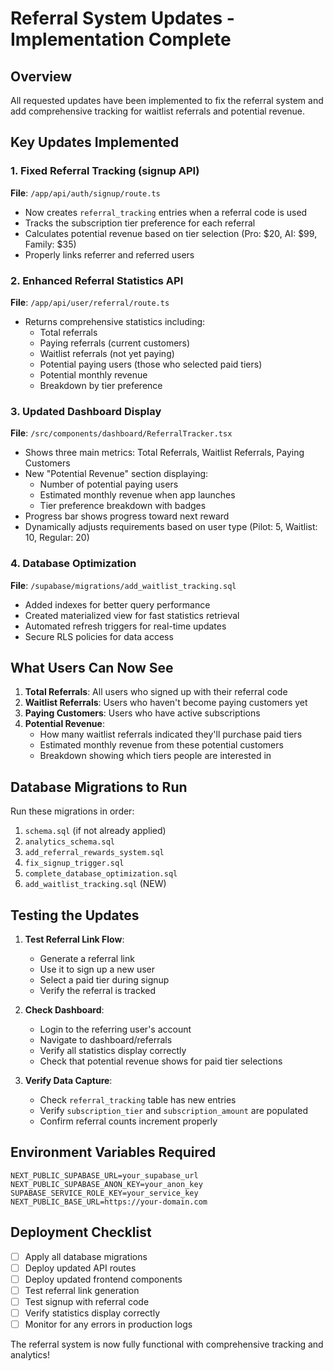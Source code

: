 # Referral System Updates - Implementation Complete

## Overview
All requested updates have been implemented to fix the referral system and add comprehensive tracking for waitlist referrals and potential revenue.

## Key Updates Implemented

### 1. Fixed Referral Tracking (signup API)
**File**: `/app/api/auth/signup/route.ts`
- Now creates `referral_tracking` entries when a referral code is used
- Tracks the subscription tier preference for each referral
- Calculates potential revenue based on tier selection (Pro: $20, AI: $99, Family: $35)
- Properly links referrer and referred users

### 2. Enhanced Referral Statistics API
**File**: `/app/api/user/referral/route.ts`
- Returns comprehensive statistics including:
  - Total referrals
  - Paying referrals (current customers)
  - Waitlist referrals (not yet paying)
  - Potential paying users (those who selected paid tiers)
  - Potential monthly revenue
  - Breakdown by tier preference

### 3. Updated Dashboard Display
**File**: `/src/components/dashboard/ReferralTracker.tsx`
- Shows three main metrics: Total Referrals, Waitlist Referrals, Paying Customers
- New "Potential Revenue" section displaying:
  - Number of potential paying users
  - Estimated monthly revenue when app launches
  - Tier preference breakdown with badges
- Progress bar shows progress toward next reward
- Dynamically adjusts requirements based on user type (Pilot: 5, Waitlist: 10, Regular: 20)

### 4. Database Optimization
**File**: `/supabase/migrations/add_waitlist_tracking.sql`
- Added indexes for better query performance
- Created materialized view for fast statistics retrieval
- Automated refresh triggers for real-time updates
- Secure RLS policies for data access

## What Users Can Now See

1. **Total Referrals**: All users who signed up with their referral code
2. **Waitlist Referrals**: Users who haven't become paying customers yet
3. **Paying Customers**: Users who have active subscriptions
4. **Potential Revenue**: 
   - How many waitlist referrals indicated they'll purchase paid tiers
   - Estimated monthly revenue from these potential customers
   - Breakdown showing which tiers people are interested in

## Database Migrations to Run

Run these migrations in order:
1. `schema.sql` (if not already applied)
2. `analytics_schema.sql`
3. `add_referral_rewards_system.sql`
4. `fix_signup_trigger.sql`
5. `complete_database_optimization.sql`
6. `add_waitlist_tracking.sql` (NEW)

## Testing the Updates

1. **Test Referral Link Flow**:
   - Generate a referral link
   - Use it to sign up a new user
   - Select a paid tier during signup
   - Verify the referral is tracked

2. **Check Dashboard**:
   - Login to the referring user's account
   - Navigate to dashboard/referrals
   - Verify all statistics display correctly
   - Check that potential revenue shows for paid tier selections

3. **Verify Data Capture**:
   - Check `referral_tracking` table has new entries
   - Verify `subscription_tier` and `subscription_amount` are populated
   - Confirm referral counts increment properly

## Environment Variables Required
```
NEXT_PUBLIC_SUPABASE_URL=your_supabase_url
NEXT_PUBLIC_SUPABASE_ANON_KEY=your_anon_key
SUPABASE_SERVICE_ROLE_KEY=your_service_key
NEXT_PUBLIC_BASE_URL=https://your-domain.com
```

## Deployment Checklist
- [ ] Apply all database migrations
- [ ] Deploy updated API routes
- [ ] Deploy updated frontend components
- [ ] Test referral link generation
- [ ] Test signup with referral code
- [ ] Verify statistics display correctly
- [ ] Monitor for any errors in production logs

The referral system is now fully functional with comprehensive tracking and analytics!
